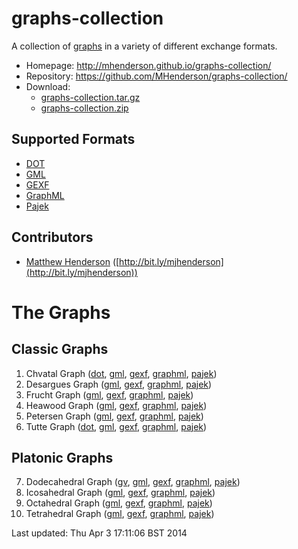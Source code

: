 graphs-collection
=================

A collection of [graphs](http://en.wikipedia.org/wiki/Graph_%28mathematics%29) in
a variety of different exchange formats.

* Homepage: http://mhenderson.github.io/graphs-collection/
* Repository: https://github.com/MHenderson/graphs-collection/
* Download:
  * [graphs-collection.tar.gz](https://github.com/MHenderson/graphs-collection/tarball/master)
  * [graphs-collection.zip](https://github.com/MHenderson/graphs-collection/zipball/master)

Supported Formats
-----------------

* [DOT](http://www.graphviz.org/doc/info/lang.html)
* [GML](http://graphml.graphdrawing.org/)
* [GEXF](http://www.fim.uni-passau.de/en/fim/faculty/chairs/theoretische-informatik/projects.html)
* [GraphML](http://gexf.net/format/)
* [Pajek](https://gephi.org/users/supported-graph-formats/pajek-net-format/)

Contributors
------------

* [Matthew Henderson](mailto:matthew.henderson@mykolab.ch) ([http://bit.ly/mjhenderson](http://bit.ly/mjhenderson))

The Graphs
==========

Classic Graphs
--------------

1. Chvatal Graph
([dot](src/Classic/Chvatal/chvatal.gv),
[gml](src/Classic/Chvatal/chvatal.gml),
[gexf](src/Classic/Chvatal/chvatal.gexf),
[graphml](src/Classic/Chvatal/chvatal.graphml),
[pajek](src/Classic/Chvatal/chvatal.net))
2. Desargues Graph
([gml](src/Classic/Desargues/desargues.gml),
[gexf](src/Classic/Desargues/desargues.gexf),
[graphml](src/Classic/Desargues/desargues.graphml),
[pajek](src/Classic/Desargues/desargues.net))
3. Frucht Graph
([gml](src/Classic/Frucht/frucht.gml),
[gexf](src/Classic/Frucht/frucht.gexf),
[graphml](src/Classic/Frucht/frucht.graphml),
[pajek](src/Classic/Frucht/frucht.net))
4. Heawood Graph
([gml](src/Classic/Heawood/heawood.gml),
[gexf](src/Classic/Heawood/heawood.gexf),
[graphml](src/Classic/Heawood/heawood.graphml),
[pajek](src/Classic/Heawood/heawood.net))
5. Petersen Graph
([gml](src/Classic/Petersen/petersen.gml),
[gexf](src/Classic/Petersen/petersen.gexf),
[graphml](src/Classic/Petersen/petersen.graphml),
[pajek](src/Classic/Petersen/petersen.net))
6. Tutte Graph
([dot](src/Classic/Tutte/tutte.gv),
[gml](src/Classic/Tutte/tutte.gml),
[gexf](src/Classic/Tutte/tutte.gexf),
[graphml](src/Classic/Tutte/tutte.graphml),
[pajek](src/Classic/Tutte/tutte.net))

Platonic Graphs
---------------

7. Dodecahedral Graph
([gv](src/Platonic/Dodecahedral/dodecahedral.gv),
[gml](src/Platonic/Dodecahedral/dodecahedral.gml),
[gexf](src/Platonic/Dodecahedral/dodecahedral.gexf),
[graphml](src/Platonic/Dodecahedral/dodecahedral.graphml),
[pajek](src/Platonic/Dodecahedral/dodecahedral.net))
8. Icosahedral Graph
([gml](src/Platonic/Icosahedral/icosahedral.gml),
[gexf](src/Platonic/Icosahedral/icosahedral.gexf),
[graphml](src/Platonic/Icosahedral/icosahedral.graphml),
[pajek](src/Platonic/Icosahedral/icosahedral.net))
9. Octahedral Graph
([gml](src/Platonic/Octahedral/octahedral.gml),
[gexf](src/Platonic/Octahedral/octahedral.gexf),
[graphml](src/Platonic/Octahedral/octahedral.graphml),
[pajek](src/Platonic/Octahedral/octahedral.net))
10. Tetrahedral Graph
([gml](src/Platonic/Tetrahedral/tetrahedral.gml),
[gexf](src/Platonic/Tetrahedral/tetrahedral.gexf),
[graphml](src/Platonic/Tetrahedral/tetrahedral.graphml),
[pajek](src/Platonic/Tetrahedral/tetrahedral.net))

Last updated: Thu Apr  3 17:11:06 BST 2014
